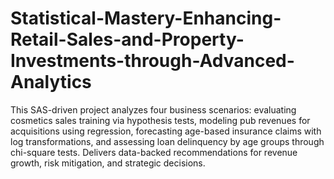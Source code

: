 # Statistical-Mastery-Enhancing-Retail-Sales-and-Property-Investments-through-Advanced-Analytics
This SAS-driven project analyzes four business scenarios: evaluating cosmetics sales training via hypothesis tests, modeling pub revenues for acquisitions using regression, forecasting age-based insurance claims with log transformations, and assessing loan delinquency by age groups through chi-square tests. Delivers data-backed recommendations for revenue growth, risk mitigation, and strategic decisions.
